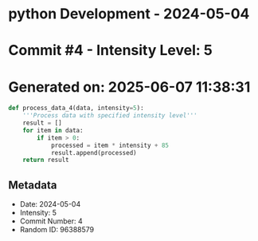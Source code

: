 ﻿# python Development - 2024-05-04
# Commit #4 - Intensity Level: 5
# Generated on: 2025-06-07 11:38:31
```python
def process_data_4(data, intensity=5):
    '''Process data with specified intensity level'''
    result = []
    for item in data:
        if item > 0:
            processed = item * intensity + 85
            result.append(processed)
    return result
```
## Metadata
- Date: 2024-05-04
- Intensity: 5
- Commit Number: 4
- Random ID: 96388579
